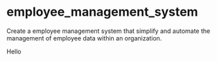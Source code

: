 # employee_management_system
Create a employee management system that simplify and automate the management of employee data within an organization.

Hello
